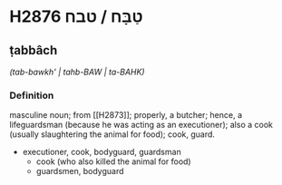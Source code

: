 # H2876 טַבָּח / טבח

## ṭabbâch

_(tab-bawkh' | tahb-BAW | ta-BAHK)_

### Definition

masculine noun; from [[H2873]]; properly, a butcher; hence, a lifeguardsman (because he was acting as an executioner); also a cook (usually slaughtering the animal for food); cook, guard.

- executioner, cook, bodyguard, guardsman
    - cook (who also killed the animal for food)
    - guardsmen, bodyguard
